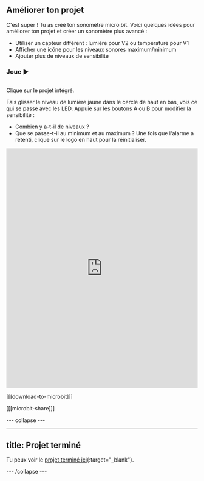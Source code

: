 ## Améliorer ton projet

C'est super ! Tu as créé ton sonomètre micro:bit. Voici quelques idées pour améliorer ton projet et créer un sonomètre plus avancé :

+ Utiliser un capteur différent : lumière pour V2 ou température pour V1
+ Afficher une icône pour les niveaux sonores maximum/minimum
+ Ajouter plus de niveaux de sensibilité

### Joue ▶️

<div style="display: flex; flex-wrap: wrap">
<div style="flex-basis: 175px; flex-grow: 1">  

Clique sur le projet intégré.

Fais glisser le niveau de lumière jaune dans le cercle de haut en bas, vois ce qui se passe avec les LED. 
Appuie sur les boutons A ou B pour modifier la sensibilité :
+ Combien y a-t-il de niveaux ?
+ Que se passe-t-il au minimum et au maximum ?
Une fois que l'alarme a retenti, clique sur le logo en haut pour la réinitialiser.

<div style="position:relative;height:0;padding-bottom:125%;overflow:hidden;"><iframe style="position:absolute;top:0;left:0;width:100%;height:100%;" src="https://makecode.microbit.org/---run?id=S67714-27742-96763-52596" allowfullscreen="allowfullscreen" sandbox="allow-popups allow-forms allow-scripts allow-same-origin" frameborder="0"></iframe></div>

</div>
</div>

[[[download-to-microbit]]]

[[[microbit-share]]]

--- collapse ---

---
title: Projet terminé
---

Tu peux voir le [projet terminé ici](https://makecode.microbit.org/_DL7dRrWj0D9v){:target="_blank"}.

--- /collapse ---
